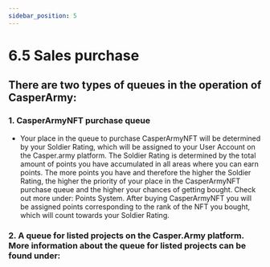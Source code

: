 ```yaml
---
sidebar_position: 5
---
```


# 6.5 Sales purchase

## There are two types of queues in the operation of CasperArmy:
### 1. CasperArmyNFT purchase queue
- Your place in the queue to purchase CasperArmyNFT will be determined by your Soldier Rating, which will be assigned to your User Account on the Casper.army platform. The Soldier Rating is determined by the total amount of points you have accumulated in all areas where you can earn points. The more points you have and therefore the higher the Soldier Rating, the higher the priority of your place in the CasperArmyNFT purchase queue and the higher your chances of getting bought. Check out more under: Points System.
After buying CasperArmyNFT you will be assigned points corresponding to the rank of the NFT you bought, which will count towards your Soldier Rating.


### 2. A queue for listed projects on the Casper.Army platform. More information about the queue for listed projects can be found under: 
